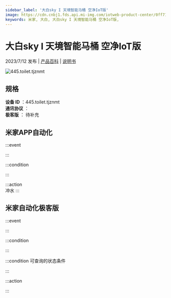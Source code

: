 ```yaml
---
sidebar_label: '大白sky I 天境智能马桶 空净IoT版'
image: https://cdn.cnbj1.fds.api.mi-img.com/iotweb-product-center/0ff716a95226f59766e61e351585044b_1652254728046.png?GalaxyAccessKeyId=AKVGLQWBOVIRQ3XLEW&Expires=9223372036854775807&Signature=Rab7LdIeu/tqXAUtsgAGcIAqV8A=
keywords: 米家, 大白, 大白sky I 天境智能马桶 空净IoT版, 
---
```

# 大白sky I 天境智能马桶 空净IoT版

2023/7/12 发布 | [产品百科](https://home.mi.com/webapp/content/baike/product/index.html?model=445.toilet.tjznmt/) | [说明书](https://home.mi.com/views/introduction.html?model=445.toilet.tjznmt&region=cn)

![445.toilet.tjznmt](https://cdn.cnbj1.fds.api.mi-img.com/iotweb-product-center/0ff716a95226f59766e61e351585044b_1652254728046.png?GalaxyAccessKeyId=AKVGLQWBOVIRQ3XLEW&Expires=9223372036854775807&Signature=Rab7LdIeu/tqXAUtsgAGcIAqV8A=)

## 规格  
> 
**设备 ID** ：445.toilet.tjznmt  
**通讯协议** ：  
**极客版**  ： 待补充 


## 米家APP自动化  

:::event  

:::

:::condition  

:::

:::action   
冲水
:::

## 米家自动化极客版  

:::event  

:::

:::condition  

:::

:::condition 可查询的状态条件  

:::

:::action  

:::

        
